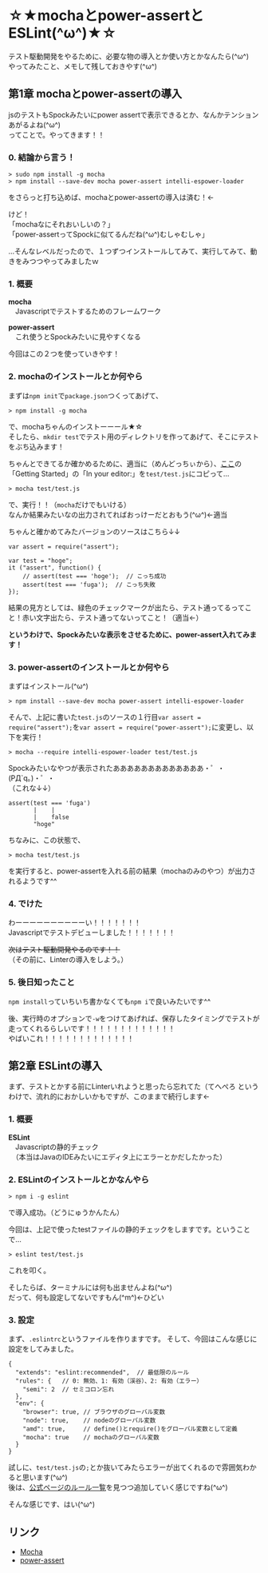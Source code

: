 # ☆★mochaとpower-assertとESLint(^ω^)★☆

テスト駆動開発をやるために、必要な物の導入とか使い方とかなんたら(^ω^)  
やってみたこと、メモして残しておきやす(^ω^)


## 第1章 mochaとpower-assertの導入

jsのテストもSpockみたいにpower assertで表示できるとか、なんかテンションあがるよね(^ω^)  
ってことで。やってきます！！


### 0. 結論から言う！

```
> sudo npm install -g mocha
> npm install --save-dev mocha power-assert intelli-espower-loader
```

をさらっと打ち込めば、mochaとpower-assertの導入は済む！←  

けど！  
「mochaなにそれおいしいの？」  
「power-assertってSpockに似てるんだね(^ω^)むしゃむしゃ」  

…そんなレベルだったので、１つずつインストールしてみて、実行してみて、動きをみつつやってみましたｗ


### 1. 概要

**mocha**  
　Javascriptでテストするためのフレームワーク

**power-assert**  
　これ使うとSpockみたいに見やすくなる

今回はこの２つを使っていきやす！


### 2. mochaのインストールとか何やら

まずは`npm init`で`package.json`つくってあげて、

```
> npm install -g mocha
```

で、mochaちゃんのインストーーール★☆  
そしたら、`mkdir test`でテスト用のディレクトリを作ってあげて、そこにテストをぶち込みます！

ちゃんとできてるか確かめるために、適当に（めんどっちぃから）、[ここ](http://mochajs.org/)の「Getting Started」の「In your editor:」を`test/test.js`にコピって…

```
> mocha test/test.js
```

で、実行！！（`mocha`だけでもいける）  
なんか結果みたいなの出力されてればおっけーだとおもう(^ω^)←適当

ちゃんと確かめてみたバージョンのソースはこちら↓↓

```
var assert = require("assert");

var test = "hoge";
it ("assert", function() {
    // assert(test === 'hoge');  // こっち成功
    assert(test === 'fuga');  // こっち失敗
});
```

結果の見方としては、緑色のチェックマークが出たら、テスト通ってるってこと！赤い文字出たら、テスト通ってないってこと！（適当←）

**というわけで、Spockみたいな表示をさせるために、power-assert入れてみます！**


### 3. power-assertのインストールとか何やら

まずはインストール(^ω^)

```
> npm install --save-dev mocha power-assert intelli-espower-loader
```

そんで、上記に書いた`test.js`のソースの１行目`var assert = require("assert");`を`var assert = require("power-assert");`に変更し、以下を実行！

```
> mocha --require intelli-espower-loader test/test.js
```

Spockみたいなやつが表示されたあああああああああああああ・゜・(PД`q｡)・゜・  
（これな↓↓）

```
assert(test === 'fuga')
       |    |
       |    false
       "hoge"
```

ちなみに、この状態で、

```
> mocha test/test.js
```

を実行すると、power-assertを入れる前の結果（mochaのみのやつ）が出力されるようです^^


### 4. でけた

わーーーーーーーーーーい！！！！！！！  
Javascriptでテストデビューしました！！！！！！！

~~次はテスト駆動開発やるのです！！~~  
（その前に、Linterの導入をしよう。）


### 5. 後日知ったこと

`npm install`っていちいち書かなくても`npm i`で良いみたいです^^

後、実行時のオプションで`-w`をつけてあげれば、保存したタイミングでテストが走ってくれるらしいです！！！！！！！！！！！！！  
やばいこれ！！！！！！！！！！！！！


## 第2章 ESLintの導入

まず、テストとかする前にLinterいれようと思ったら忘れてた（てへぺろ
というわけで、流れ的におかしいかもですが、このままで続行します←


### 1. 概要

**ESLint**  
　Javascriptの静的チェック  
　（本当はJavaのIDEみたいにエディタ上にエラーとかだしたかった）


### 2. ESLintのインストールとかなんやら

```
> npm i -g eslint
```

で導入成功。（どうにゅうかんたん）

今回は、上記で使ったtestファイルの静的チェックをしますです。ということで…

```
> eslint test/test.js
```

これを叩く。

そしたらば、ターミナルには何も出ませんよね(^ω^)  
だって、何も設定してないですもん(^m^)←ひどい


### 3. 設定

まず、`.eslintrc`というファイルを作りますです。
そして、今回はこんな感じに設定をしてみました。

```
{
  "extends": "eslint:recommended",  // 最低限のルール
  "rules": {   // 0: 無効、1: 有効（渓谷）、2: 有効（エラー）
    "semi": 2  // セミコロン忘れ
  },
  "env": {
    "browser": true, // ブラウザのグローバル変数
    "node": true,    // nodeのグローバル変数
    "amd": true,     // define()とrequire()をグローバル変数として定義
    "mocha": true    // mochaのグローバル変数
  }
}
```

試しに、`test/test.js`の`;`とか抜いてみたらエラーが出てくれるので雰囲気わかると思います(^ω^)  
後は、[公式ページのルール一覧](http://eslint.org/docs/rules/)を見つつ追加していく感じですね(^ω^)

そんな感じです、はい(^ω^)


## リンク

* [Mocha](http://mochajs.org/)
* [power-assert](https://github.com/power-assert-js/power-assert)
